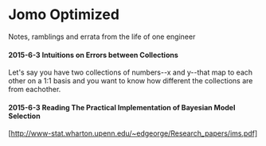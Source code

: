 # Jomo Optimized
Notes, ramblings and errata from the life of one engineer

#### 2015-6-3 Intuitions on Errors between Collections
Let's say you have two collections of numbers--x and y--that map to each other on a 1:1 basis and you want to know how different the collections are from eachother.





#### 2015-6-3 Reading The Practical Implementation of Bayesian Model Selection
[http://www-stat.wharton.upenn.edu/~edgeorge/Research_papers/ims.pdf]

